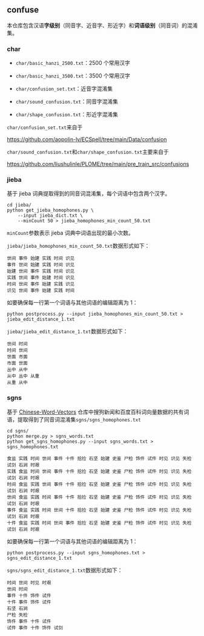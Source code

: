 ## confuse

本仓库包含汉语**字级别**（同音字、近音字、形近字）和**词语级别**（同音词）的混淆集。

### char

- `char/basic_hanzi_2500.txt`：2500 个常用汉字

- `char/basic_hanzi_3500.txt`：3500 个常用汉字

- `char/confusion_set.txt`：近音字混淆集

- `char/sound_confusion.txt`：同音字混淆集

- `char/shape_confusion.txt`：形近字混淆集

`char/confusion_set.txt`来自于

 https://github.com/aopolin-lv/ECSpell/tree/main/Data/confusion

`char/sound_confusion.txt`和`char/shape_confusion.txt`主要来自于

https://github.com/liushulinle/PLOME/tree/main/pre_train_src/confusions

### jieba

基于 jieba 词典提取得到的同音词混淆集，每个词语中包含两个汉字。

```shell
cd jieba/
python get_jieba_homophones.py \
    --input jieba_dict.txt \
    --minCount 50 > jieba_homophones_min_count_50.txt
```

`minCount`参数表示 jieba 词典中词语出现的最小次数。

`jieba/jieba_homophones_min_count_50.txt`数据形式如下：

```context
世间 事件 始建 实践 时间 识见
事件 世间 始建 实践 时间 识见
始建 世间 事件 实践 时间 识见
实践 世间 事件 始建 时间 识见
时间 世间 事件 始建 实践 识见
识见 世间 事件 始建 实践 时间
```

如要确保每一行第一个词语与其他词语的编辑距离为 1：

```shell
python postprocess.py --input jieba_homophones_min_count_50.txt > jieba_edit_distance_1.txt
```

`jieba/jieba_edit_distance_1.txt`数据形式如下：

```context
世间 时间
时间 世间
世面 市面
市面 世面
丛中 从中
从中 丛中 从重
从重 从中
```

### sgns

基于 [Chinese-Word-Vectors](https://github.com/Embedding/Chinese-Word-Vectors) 仓库中搜狗新闻和百度百科词向量数据的共有词语，提取得到了同音词混淆集`sgns/sgns_homophones.txt`

```shell
cd sgns/
python merge.py > sgns_words.txt
python get_sgns_homophones.py --input sgns_words.txt > sgns_homophones.txt
```

```context
食监 实践 时间 世间 事件 十件 拾捡 石坚 始建 史鉴 尸检 饰件 试件 时见 识见 失检 试剑 石涧 时艰
实践 食监 时间 世间 事件 十件 拾捡 石坚 始建 史鉴 尸检 饰件 试件 时见 识见 失检 试剑 石涧 时艰
时间 食监 实践 世间 事件 十件 拾捡 石坚 始建 史鉴 尸检 饰件 试件 时见 识见 失检 试剑 石涧 时艰
世间 食监 实践 时间 事件 十件 拾捡 石坚 始建 史鉴 尸检 饰件 试件 时见 识见 失检 试剑 石涧 时艰
事件 食监 实践 时间 世间 十件 拾捡 石坚 始建 史鉴 尸检 饰件 试件 时见 识见 失检 试剑 石涧 时艰
十件 食监 实践 时间 世间 事件 拾捡 石坚 始建 史鉴 尸检 饰件 试件 时见 识见 失检 试剑 石涧 时艰
```

如要确保每一行第一个词语与其他词语的编辑距离为 1：

```shell
python postprocess.py --input sgns_homophones.txt > sgns_edit_distance_1.txt
```

`sgns/sgns_edit_distance_1.txt`数据形式如下：

```context
时间 世间 时见 时艰
世间 时间
事件 十件 饰件 试件
十件 事件 饰件 试件
石坚 石涧
尸检 失检
饰件 事件 十件 试件
试件 事件 十件 饰件 试剑
```
